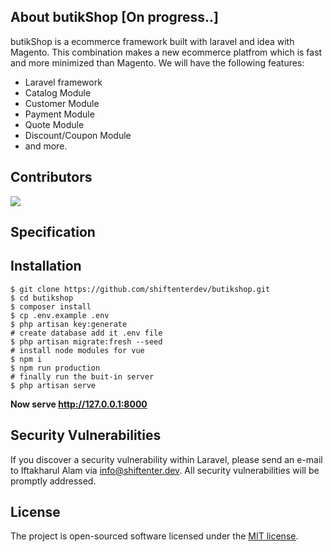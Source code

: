 ## About butikShop [On progress..]

butikShop is a ecommerce framework built with laravel and idea with Magento. This combination makes a new ecommerce platfrom which is fast and more minimized than Magento. We will have the following features:

- Laravel framework
- Catalog Module
- Customer Module
- Payment Module
- Quote Module
- Discount/Coupon Module
- and more.

## Contributors

<a href="https://github.com/shiftenterdev/butikshop/graphs/contributors">
  <img src="https://contributors-img.web.app/image?repo=shiftenterdev/butikshop" />
</a>

## Specification


## Installation

```shell script
$ git clone https://github.com/shiftenterdev/butikshop.git
$ cd butikshop
$ composer install
$ cp .env.example .env
$ php artisan key:generate
# create database add it .env file
$ php artisan migrate:fresh --seed
# install node modules for vue
$ npm i
$ npm run production
# finally run the buit-in server
$ php artisan serve
```
**Now serve http://127.0.0.1:8000**

## Security Vulnerabilities

If you discover a security vulnerability within Laravel, please send an e-mail to Iftakharul Alam via [info@shiftenter.dev](mailto:info@shiftenter.dev). All security vulnerabilities will be promptly addressed.

## License

The project is open-sourced software licensed under the [MIT license](https://opensource.org/licenses/MIT).
